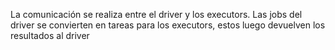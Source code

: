 La comunicación se realiza entre el driver y los executors.
Las jobs del driver se convierten en tareas para los executors, estos luego devuelven los resultados al driver